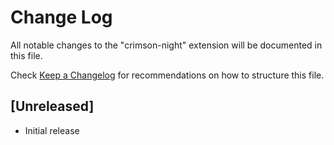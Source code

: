 # Change Log
All notable changes to the "crimson-night" extension will be documented in this file.

Check [Keep a Changelog](http://keepachangelog.com/) for recommendations on how to structure this file.

## [Unreleased]
- Initial release
